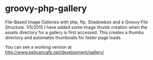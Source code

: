 groovy-php-gallery
==================

File-Based Image Galleries with php, ftp, Shadowbox and a Groovy File Structure. 
1/5/2015 I have added some image thumb creation when the assets directory for a gallery is first accessed. This creates a thumbs directory and automates thumbnails for faster page loads.

You can see a working version at http://www.pelicancafe.net/development/gallery/

